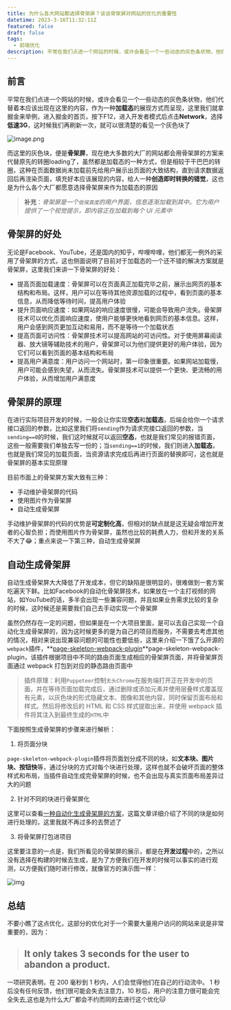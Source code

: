 ```yaml
---
title: 为什么各大网站都选择骨架屏？谈谈骨架屏对网站的优化的重要性
datetime: 2023-3-16T11:32:11Z
featured: false
draft: false
tags:
  - 前端优化
description: 平常在我们点进一个网站的时候，或许会看见一个一些动态的灰色条状物，他们代替着本应该出现在这里的内容，作为一种加载态的展现方式而呈现
---
```


## 前言

平常在我们点进一个网站的时候，或许会看见一个一些动态的灰色条状物，他们代替着本应该出现在这里的内容，作为一种**加载态**的展现方式而呈现，这里我们就拿掘金来举例，进入掘金的首页，按下F12，进入开发者模式后点击**Network**，选择**低速3G**，这时候我们再刷新一次，就可以很清楚的看见一个灰色块了

![image.png](https://pic3.58cdn.com.cn/nowater/webim/big/n_v2ba09e3271e1c4d7f86a29d1232a16317.png)

而这里的灰色块，便是**骨架屏**，现在绝大多数的大厂的网站都会用骨架屏的方案来代替原先的转圈loading了，虽然都是加载态的一种方式，但是相较于干巴巴的转圈，这种在页面数据尚未加载前先给用户展示出页面的大致结构，直到请求数据返回后再渲染页面，填充好本应该展现的内容，给人一种**创造即时转换的错觉**，这也是为什么各个大厂都愿意选择骨架屏来作为加载态的原因

> **补充**：*骨架屏是一个`低保真度`的用户界面，信息逐渐加载到其中。它为用户提供了一个视觉提示，即内容正在加载到每个 UI 元素中*

## 骨架屏的好处

无论是Facebook、YouTube，还是国内的知乎，哔哩哔哩，他们都无一例外的采用了骨架屏的方式，这也侧面说明了目前对于加载态的一个还不错的解决方案就是骨架屏，这里我们来讲一下骨架屏的好处：

- 提高页面加载速度：骨架屏可以在页面真正加载完毕之前，展示出网页的基本结构和布局。这样，用户可以在等待其他资源加载的过程中，看到页面的基本信息，从而降低等待时间，提高用户体验
- 提升页面响应速度：如果网站的响应速度很慢，可能会导致用户流失。骨架屏技术可以优化页面响应速度，使用户能够更快地看到网页的基本信息。这样，用户会感到网页更加互动和易用，而不是等待一个加载状态
- 提高页面可访问性：骨架屏技术可以提高网站的可访问性。对于使用屏幕阅读器、放大镜等辅助技术的用户，骨架屏可以为他们提供更好的用户体验，因为它们可以看到页面的基本结构和布局
- 提高用户满意度：用户访问一个网站时，第一印象很重要。如果网站加载慢，用户可能会感到失望，从而流失。骨架屏技术可以提供一个更快、更流畅的用户体验，从而增加用户满意度

## 骨架屏的原理

在进行实际项目开发的时候，一般会让你实现**空态**和**加载态**，后端会给你一个请求接口返回的参数，比如这里我们将`sending`作为请求完接口返回的参数，当`sending==0`的时候，我们这时候就可以返回**空态**，也就是我们常见的报错页面，这些一般需要我们单独去写一份的；当`sending==1`的时候，我们则进入**加载态**，也就是我们常见的加载页面，当资源请求完成后再进行页面的替换即可，这也就是骨架屏的基本实现原理

目前市面上的骨架屏方案大致有三种：

- 手动维护骨架屏的代码
- 使用图片作为骨架屏
- 自动生成骨架屏

手动维护骨架屏的代码的优势是**可定制化高**，但相对的缺点就是这无疑会增加开发者的心智负担；而使用图片作为骨架屏，虽然也比较的耗费人力，但和开发的关系不大了😂；重点来说一下第三种，自动生成骨架屏

## 自动生成骨架屏

自动生成骨架屏大大降低了开发成本，但它的缺陷是很明显的，很难做到一套方案吃遍天下鲜。比如Facebook的自动化骨架屏技术，如果放在一个主打视频的网站，如YouTube的话，多半会出现一些兼容问题，并且如果业务需求比较的复杂的时候，这时候还是需要我们自己去手动实现一个骨架屏

虽然仍然存在一定的问题，但如果是在一个大项目里面，是可以去自己实现一个自动化生成骨架屏的，因为这时候更多的是为自己的项目而服务，不需要去考虑其他的情况，相对来说出现兼容问题的可能性也要低些，这里来介绍一下饿了么开源的`webpack`插件，**[page-skeleton-webpack-plugin](https://github.com/ElemeFE/page-skeleton-webpack-plugin)**page-skeleton-webpack-plugin，该插件根据项目中不同的路由页面生成相应的骨架屏页面，并将骨架屏页面通过 webpack 打包到对应的静态路由页面中

> 插件原理：利用`Puppeteer`控制`无头Chrome`在服务端打开正在开发中的页面，并在等待页面加载完成后，通过删除或添加元素并使用层叠样式覆盖现有元素，以灰色块的形式隐藏文本、图像和其他内容，同时保留页面布局和样式。然后将修改后的 HTML 和 CSS 样式提取出来，并使用 webpack 插件将其注入到最终生成的`HTML`中

下面按照生成骨架屏的步骤来进行解析：

1. 将页面分块

`page-skeleton-webpack-plugin`插件将页面划分成不同的块，如**文本块、图片块、按钮快**等，通过分块的方式对每个块进行处理，这样也就不会破坏页面的整体样式和布局，当插件自动生成完骨架屏的时候，也不会出现与真实页面布局差异过大的问题

2. 针对不同的块进行骨架屏化

这里可以查看[一种自动化生成骨架屏的方案](https://github.com/Jocs/jocs.github.io/issues/22)，这篇文章详细介绍了不同的块是如何进行处理的，这里我就不再过多的去赘述了

3. 将骨架屏打包进项目

这里要注意的一点是，我们所看见的骨架屏的展示，都是在**开发过程**中的，之所以没有选择在构建的时候去生成，是为了方便我们在开发的时候可以事实的进行观测，以方便我们随时进行修改，就像官方的演示图一样：

![img](https://github.com/ElemeFE/page-skeleton-webpack-plugin/raw/master/docs/workflow.gif)

## 总结

不要小瞧了这点优化，这部分的优化对于一个需要大量用户访问的网站来说是非常重要的，因为：

> ## It only takes 3 seconds for the user to abandon a product.

一项研究表明，在 200 毫秒到 1 秒内，人们会觉得他们在自己的行动流中。 1 秒后没有任何反馈，他们很可能会失去注意力，10 秒后，用户的注意力很可能会完全失去,这也是为什么大厂都会不约而同的去进行这个优化🐱